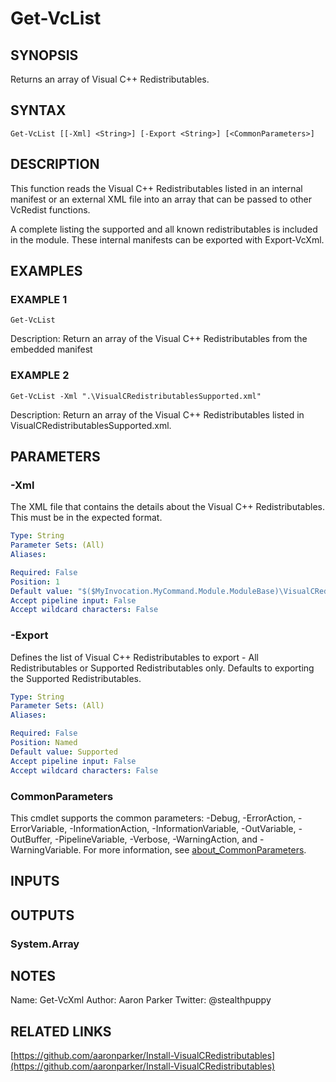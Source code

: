 # Get-VcList

## SYNOPSIS

Returns an array of Visual C++ Redistributables.

## SYNTAX

```text
Get-VcList [[-Xml] <String>] [-Export <String>] [<CommonParameters>]
```

## DESCRIPTION

This function reads the Visual C++ Redistributables listed in an internal manifest or an external XML file into an array that can be passed to other VcRedist functions.

A complete listing the supported and all known redistributables is included in the module. These internal manifests can be exported with Export-VcXml.

## EXAMPLES

### EXAMPLE 1

```text
Get-VcList
```

Description: Return an array of the Visual C++ Redistributables from the embedded manifest

### EXAMPLE 2

```text
Get-VcList -Xml ".\VisualCRedistributablesSupported.xml"
```

Description: Return an array of the Visual C++ Redistributables listed in VisualCRedistributablesSupported.xml.

## PARAMETERS

### -Xml

The XML file that contains the details about the Visual C++ Redistributables. This must be in the expected format.

```yaml
Type: String
Parameter Sets: (All)
Aliases:

Required: False
Position: 1
Default value: "$($MyInvocation.MyCommand.Module.ModuleBase)\VisualCRedistributablesSupported.xml"
Accept pipeline input: False
Accept wildcard characters: False
```

### -Export

Defines the list of Visual C++ Redistributables to export - All Redistributables or Supported Redistributables only. Defaults to exporting the Supported Redistributables.

```yaml
Type: String
Parameter Sets: (All)
Aliases:

Required: False
Position: Named
Default value: Supported
Accept pipeline input: False
Accept wildcard characters: False
```

### CommonParameters

This cmdlet supports the common parameters: -Debug, -ErrorAction, -ErrorVariable, -InformationAction, -InformationVariable, -OutVariable, -OutBuffer, -PipelineVariable, -Verbose, -WarningAction, and -WarningVariable. For more information, see [about\_CommonParameters](http://go.microsoft.com/fwlink/?LinkID=113216).

## INPUTS

## OUTPUTS

### System.Array

## NOTES

Name: Get-VcXml Author: Aaron Parker Twitter: @stealthpuppy

## RELATED LINKS

[https://github.com/aaronparker/Install-VisualCRedistributables](https://github.com/aaronparker/Install-VisualCRedistributables)

